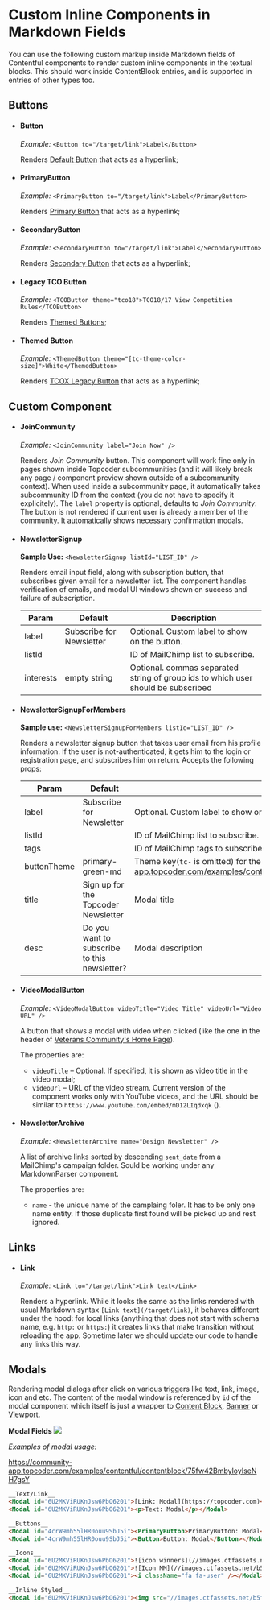 # Custom Inline Components in Markdown Fields

You can use the following custom markup inside Markdown fields of Contentful
components to render custom inline components in the textual blocks. This should
work inside ContentBlock entries, and is supported in entries of
other types too.

## Buttons

- #### Button
  *Example:* `<Button to="/target/link">Label</Button>`

  Renders
  [Default Button](https://community-app.topcoder.com/examples/buttons/) that
  acts as a hyperlink;

- #### PrimaryButton
  *Example:* `<PrimaryButton to="/target/link">Label</PrimaryButton>`

  Renders
  [Primary Button](https://community-app.topcoder.com/examples/buttons/) that
  acts as a hyperlink;

- #### SecondaryButton
  *Example:* `<SecondaryButton to="/target/link">Label</SecondaryButton>`

  Renders
  [Secondary Button](https://community-app.topcoder.com/examples/buttons/) that
  acts as a hyperlink;

- #### Legacy TCO Button
  *Example:* `<TCOButton theme="tco18">TCO18/17 View Competition Rules</TCOButton>`

  Renders
  [Themed Buttons](https://community-app.topcoder.com/examples/contentful/contentblock/3k7k1JpnSvIRrJYWs4izYi);

- #### Themed Button
  *Example:* `<ThemedButton theme="[tc-theme-color-size]">White</ThemedButton>`

  Renders
  [TCOX Legacy Button](https://community-app.topcoder.com/examples/contentful/contentblock/FNmL56lEahdv0irLASC5a) that
  acts as a hyperlink;

## Custom Component

- #### JoinCommunity
  *Example:* `<JoinCommunity label="Join Now" />`

  Renders _Join Community_ button.
  This component will work fine only in pages shown inside Topcoder
  subcommunities (and it will likely break any page / component preview shown
  outside of a subcommunity context). When used inside a subcommunity page, it
  automatically takes subcommunity ID from the context (you do not have to
  specify it explicitely). The `label` property is optional, defaults to
  _Join Community_. The button is not rendered if current user is already a
  member of the community. It automatically shows necessary confirmation modals.

- #### NewsletterSignup
  **Sample Use:** `<NewsletterSignup listId="LIST_ID" />`

  Renders
  email input field, along with subscription button, that subscribes given email
  for a newsletter list. The component handles verification of emails, and modal
  UI windows shown on success and failure of subscription.

  | Param     | Default                  | Description                                                                      |
  | ---       | ---                      | ---                                                                              |
  | label     | Subscribe for Newsletter | Optional. Custom label to show on the button.                                    |
  | listId    |                          | ID of MailChimp list to subscribe.                                               |
  | interests | empty string             | Optional. commas separated string of group ids to which user should be subscribed |

- #### NewsletterSignupForMembers
  **Sample use:** `<NewsletterSignupForMembers listId="LIST_ID" />`

  Renders a newsletter signup button that takes user email from his profile
  information. If the user is not-authenticated, it gets him to the login or
  registration page, and subscribes him on return. Accepts the following props:

  | Param     | Default                  | Description                                                                       |
  | ---       | ---                      | ---                                                                               |
  | label     | Subscribe for Newsletter | Optional. Custom label to show on the button.                                     |
  | listId    |                          | ID of MailChimp list to subscribe.                                                |
  | tags      |                          | ID of MailChimp tags to subscribe.                                                |
  | buttonTheme | primary-green-md | Theme key(`tc-` is omitted) for the button. See https://community-app.topcoder.com/examples/contentful/contentblock/3k7k1JpnSvIRrJYWs4izYi |
  | title | Sign up for the Topcoder Newsletter | Modal title |
  | desc | Do you want to subscribe to this newsletter? | Modal description |

- #### VideoModalButton
  *Example:* `<VideoModalButton videoTitle="Video Title" videoUrl="Video URL" />`

  A button that shows a modal with video when clicked (like the one in the
  header of [Veterans Community's Home Page](https://veterans.topcoder.com/)).

  The properties are:
  - `videoTitle` &ndash; Optional. If specified, it is shown as video title in
    the video modal;
  - `videoUrl` &ndash; URL of the video stream. Current version of the
    component works only with YouTube videos, and the URL should be similar to
    `https://www.youtube.com/embed/mD12LIqdxqk` ().

- #### NewsletterArchive
  *Example:* `<NewsletterArchive name="Design Newsletter" />`
  
  A list of archive links sorted by descending `sent_date` from a MailChimp's campaign folder. Sould be working under any MarkdownParser component.

  The properties are:
  - `name` - the unique name of the camplaing foler. It has to be only one name entity. If those duplicate first found will be picked up and rest ignored.

## Links

- #### Link
  *Example:* `<Link to="/target/link">Link text</Link>`

  Renders a hyperlink.
  While it looks the same as the links rendered with usual Markdown syntax
  `[Link text](/target/link)`, it behaves different under the hood: for local
  links (anything that does not start with schema name, e.g. `http:` or
  `https:`) it creates links that make transition without reloading the app.
  Sometime later we should update our code to handle any links this way.

## Modals
Rendering modal dialogs after click on various triggers like text, link, image, icon and etc. The content of the modal window is referenced by `id` of the modal component which itself is just a wrapper to [Content Block](./ContentBlock.md), [Banner](./banner.md) or [Viewport](./viewport.md).

**Modal Fields**
![](./pics/Modal.png)

*Examples of modal usage:*

https://community-app.topcoder.com/examples/contentful/contentblock/75fw42BmbyloyIseNH7gsY

```html
__Text/Link__
<Modal id="6U2MKViRUKnJsw6PbO6201">[Link: Modal](https://topcoder.com)</Modal>
<Modal id="6U2MKViRUKnJsw6PbO6201"><p>Text: Modal</p></Modal>

__Buttons__
<Modal id="4crW9mh55lHR0ouu9SbJ5i"><PrimaryButton>PrimaryButton: Modal</PrimaryButton></Modal>
<Modal id="4crW9mh55lHR0ouu9SbJ5i"><Button>Button: Modal</Button></Modal>

__Icons__
<Modal id="6U2MKViRUKnJsw6PbO6201">![icon winners](//images.ctfassets.net/b5f1djy59z3a/5cVC8JlvDyOkyumW8QI6Ek/ff16caeac6145da87caf07fe60b7ec67/icon_winners.png)</Modal>
<Modal id="6U2MKViRUKnJsw6PbO6201">![Icon MM](//images.ctfassets.net/b5f1djy59z3a/2mI6cWIpYhTZltYlWmiBGc/8f70d6c5ecbd56ea6408c2c5ff8b5cb1/Icon_MM.svg)</Modal>
<Modal id="6U2MKViRUKnJsw6PbO6201"><i className="fa fa-user" /></Modal>

__Inline Styled__
<Modal id="6U2MKViRUKnJsw6PbO6201"><img src="//images.ctfassets.net/b5f1djy59z3a/5cVC8JlvDyOkyumW8QI6Ek/ff16caeac6145da87caf07fe60b7ec67/icon_winners.png" style="width: 40px"/></Modal>
```